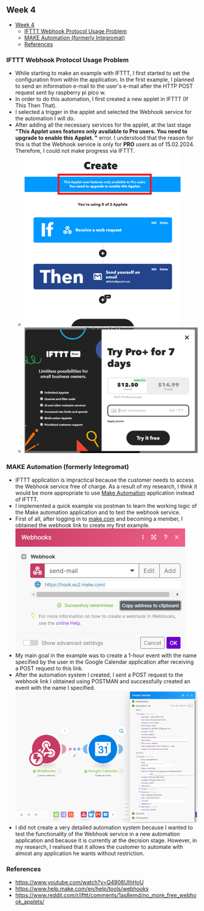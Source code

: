 ## Week 4 

- [Week 4](#week-4)
  - [IFTTT Webhook Protocol Usage Problem](#ifttt-webhook-protocol-usage-problem)
  - [MAKE Automation (formerly Integromat)](#make-automation-formerly-integromat)
  - [References](#references)

### IFTTT Webhook Protocol Usage Problem

* While starting to make an example with IFTTT, I first started to set the configuration from within the application. In the first example, I planned to send an information e-mail to the user's e-mail after the HTTP POST request sent by raspberry pi pico w. 
* In order to do this automation, I first created a new applet in IFTTT (If This Then That). 
* I selected a trigger in the applet and selected the Webhook service for the automation I will do. 
* After adding all the necessary services for the applet, at the last stage **"This Applet uses features only available to Pro users. You need to upgrade to enable this Applet. "** error. I understood that the reason for this is that the Webhook service is only for **PRO** users as of 15.02.2024. Therefore, I could not make progress via IFTTT. 
    * ![err_appplet](images/week4-images/err_applet_pro_users.png)
    * ![pro_users](images/week4-images/pro_payment.png)

### MAKE Automation (formerly Integromat)

* IFTTT application is impractical because the customer needs to access the Webhook service free of charge. As a result of my research, I think it would be more appropriate to use [Make Automation](https://www.help.make.com/en/help/tools/webhooks) application instead of IFTTT.  
* I implemented a quick example via postman to learn the working logic of the Make automation application and to test the webhook service. 
* First of all, after logging in to [make.com](https://www.make.com/en) and becoming a member, I obtained the webhook link to create my first example. 
    ![webhook_link](images/week4-images/webhooks_integration_postman.png)
* My main goal in the example was to create a 1-hour event with the name specified by the user in the Google Calendar application after receiving a POST request to this link.
* After the automation system I created, I sent a POST request to the webhook link I obtained using POSTMAN and successfully created an event with the name I specified. 
    ![webhook_google](images/week4-images/webhook_google_calendar_success.png)
* I did not create a very detailed automation system because I wanted to test the functionality of the Webhook service in a new automation application and because it is currently at the decision stage. However, in my research, I realised that it allows the customer to automate with almost any application he wants without restriction. 

### References

* https://www.youtube.com/watch?v=Q4906UIhHoU 
* https://www.help.make.com/en/help/tools/webhooks 
* https://www.reddit.com/r/ifttt/comments/1as8emd/no_more_free_webhook_applets/ 
